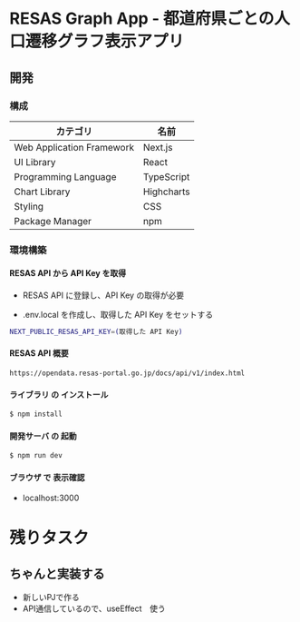 # RESAS Graph App - 都道府県ごとの人口遷移グラフ表示アプリ

## 開発

### 構成

| カテゴリ                  | 名前                                  |
| ------------------------- | ------------------------------------- |
| Web Application Framework | Next.js                               |
| UI Library                | React                                 |
| Programming Language      | TypeScript                            |
| Chart Library             | Highcharts                            |
| Styling                   | CSS                                   |
| Package Manager           | npm                                   |


### 環境構築

#### RESAS API から API Key を取得

- RESAS API に登録し、API Key の取得が必要

- .env.local を作成し、取得した API Key をセットする

```bash
NEXT_PUBLIC_RESAS_API_KEY=(取得した API Key)
```

#### RESAS API 概要

```
https://opendata.resas-portal.go.jp/docs/api/v1/index.html
```

#### ライブラリ の インストール

```bash
$ npm install
```

#### 開発サーバ の 起動

```bash
$ npm run dev
```

#### ブラウザ で 表示確認

- localhost:3000


# 残りタスク
## ちゃんと実装する
- 新しいPJで作る
- API通信しているので、useEffect　使う


